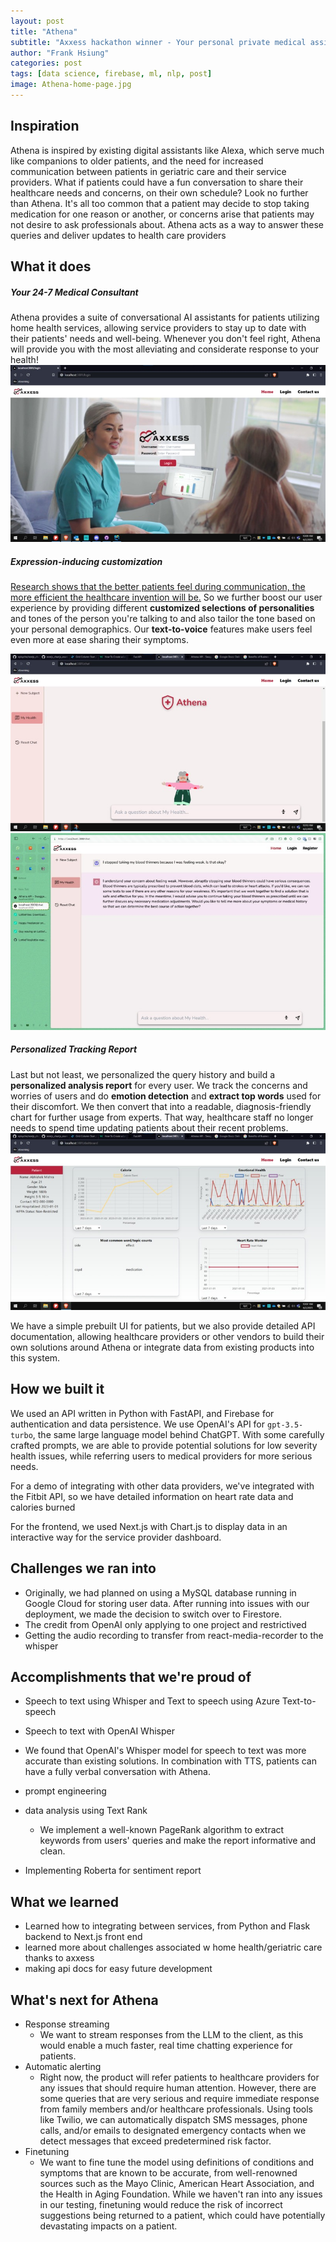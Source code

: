 ```yaml
---
layout: post
title: "Athena"
subtitle: "Axxess hackathon winner - Your personal private medical assistant"
author: "Frank Hsiung"
categories: post
tags: [data science, firebase, ml, nlp, post]
image: Athena-home-page.jpg
---
```


## Inspiration
Athena is inspired by existing digital assistants like Alexa, which serve much like companions to older patients, and the need for increased communication between patients in geriatric care and their service providers. What if patients could have a fun conversation to share their healthcare needs and concerns, on their own schedule? Look no further than Athena. It's all too common that a patient may decide to stop taking medication for one reason or another, or concerns arise that patients may not desire to ask professionals about. Athena acts as a way to answer these queries and deliver updates to health care providers

## What it does
##### Your 24-7 Medical Consultant
Athena provides a suite of conversational AI assistants for patients utilizing home health services, allowing service providers to stay up to date with their patients' needs and well-being. Whenever you don't feel right, Athena will provide you with the most alleviating and considerate response to your health! 
![jpg](/images/athena/log-in.jpg)


##### Expression-inducing customization
[Research shows that the better patients feel during communication, the more efficient the healthcare invention will be.](https://www.ncbi.nlm.nih.gov/pmc/articles/PMC4439825/) So we further boost our user experience by providing different **customized selections of personalities** and tones of the person you're talking to and also tailor the tone based on your personal demographics. Our **text-to-voice** features make users feel even more at ease sharing their symptoms. 

![jpg](/images/athena/user-interface.jpg) 
![jpg](/images/athena/user-experience.jpg)

##### Personalized Tracking Report
Last but not least, we personalized the query history and build a **personalized analysis report** for every user. We track the concerns and worries of users and do **emotion detection** and **extract top words** used for their discomfort. We then convert that into a readable, diagnosis-friendly chart for further usage from experts. That way, healthcare staff no longer needs to spend time updating patients about their recent problems. 
![jpg](/images/athena/dash-board.jpg)

We have a simple prebuilt UI for patients, but we also provide detailed API documentation, allowing healthcare providers or other vendors to build their own solutions around Athena or integrate data from existing products into this system.

## How we built it
We used an API written in Python with FastAPI, and Firebase for authentication and data persistence. We use OpenAI's API for `gpt-3.5-turbo`, the same large language model behind ChatGPT. With some carefully crafted prompts, we are able to provide potential solutions for low severity health issues, while referring users to medical providers for more serious needs.

For a demo of integrating with other data providers, we've integrated with the Fitbit API, so we have detailed information on heart rate data and calories burned 

For the frontend, we used Next.js with Chart.js to display data in an interactive way for the service provider dashboard.

## Challenges we ran into
- Originally, we had planned on using a MySQL database running in Google Cloud for storing user data. After running into issues with our deployment, we made the decision to switch over to Firestore.
- The credit from OpenAI only applying to one project and restrictived
- Getting the audio recording to transfer from react-media-recorder to the whisper

## Accomplishments that we're proud of
- Speech to text using Whisper and Text to speech using Azure Text-to-speech

- Speech to text with OpenAI Whisper
- We found that OpenAI's Whisper model for speech to text was more accurate than existing solutions. In combination with TTS, patients can have a fully verbal conversation with Athena.
- prompt engineering
- data analysis using Text Rank
    - We implement a well-known PageRank algorithm to extract keywords from users' queries and make the report informative and clean.
- Implementing Roberta for sentiment report


## What we learned
- Learned how to integrating between services, from Python and Flask backend to Next.js front end
- learned more about challenges associated w home health/geriatric care thanks to axxess
- making api docs for easy future development

## What's next for Athena
- Response streaming
   - We want to stream responses from the LLM to the client, as this would enable a much faster, real time chatting experience for patients.
- Automatic alerting
  - Right now, the product will refer patients to healthcare providers for any issues that should require human attention. However, there are some queries that are very serious and require immediate response from family members and/or healthcare professionals. Using tools like Twilio, we can automatically dispatch SMS messages, phone calls, and/or emails to designated emergency contacts when we detect messages that exceed predetermined risk factor.
- Finetuning
    - We want to fine tune the model using definitions of conditions and symptoms that are known to be accurate, from well-renowned sources such as the Mayo Clinic, American Heart Association, and the Health in Aging Foundation. While we haven't ran into any issues in our testing, finetuning would reduce the risk of incorrect suggestions being returned to a patient, which could have potentially devastating impacts on a patient.
